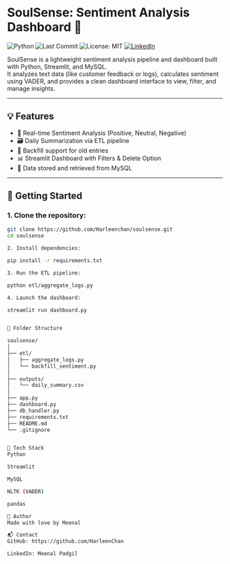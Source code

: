# SoulSense: Sentiment Analysis Dashboard 🌊

![Python](https://img.shields.io/badge/Python-3.10-blue)
![Last Commit](https://img.shields.io/github/last-commit/HarleenChan/SoulSense)
![License: MIT](https://img.shields.io/github/license/HarleenChan/SoulSense)
[![LinkedIn](https://img.shields.io/badge/-LinkedIn-blue?style=flat-square&logo=linkedin)](https://www.linkedin.com/in/meenal-p-chan)



SoulSense is a lightweight sentiment analysis pipeline and dashboard built with Python, Streamlit, and MySQL.  
It analyzes text data (like customer feedback or logs), calculates sentiment using VADER, and provides a clean dashboard interface to view, filter, and manage insights.

---

## 💡 Features

- 🧠 Real-time Sentiment Analysis (Positive, Neutral, Negative)
- 🗃️ Daily Summarization via ETL pipeline
- 🔁 Backfill support for old entries
- 📊 Streamlit Dashboard with Filters & Delete Option
- 💽 Data stored and retrieved from MySQL

---

## 🚀 Getting Started

### 1. Clone the repository:
```bash
git clone https://github.com/Harleenchan/soulsense.git
cd soulsense

2. Install dependencies:

pip install -r requirements.txt

3. Run the ETL pipeline:

python etl/aggregate_logs.py

4. Launch the dashboard:

streamlit run dashboard.py


📁 Folder Structure

soulsense/
│
├── etl/
│   ├── aggregate_logs.py
│   └── backfill_sentiment.py
│
├── outputs/
│   └── daily_summary.csv
│
├── app.py
├── dashboard.py
├── db_handler.py
├── requirements.txt
├── README.md
└── .gitignore


🧠 Tech Stack
Python

Streamlit

MySQL

NLTK (VADER)

pandas

🌸 Author
Made with love by Meenal 

📬 Contact
GitHub: https://github.com/HarleenChan

LinkedIn: Meenal Padgil

